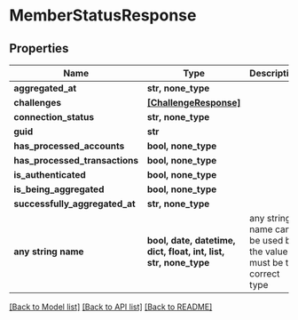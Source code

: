 # MemberStatusResponse


## Properties
Name | Type | Description | Notes
------------ | ------------- | ------------- | -------------
**aggregated_at** | **str, none_type** |  | [optional] 
**challenges** | [**[ChallengeResponse]**](ChallengeResponse.md) |  | [optional] 
**connection_status** | **str, none_type** |  | [optional] 
**guid** | **str** |  | [optional] 
**has_processed_accounts** | **bool, none_type** |  | [optional] 
**has_processed_transactions** | **bool, none_type** |  | [optional] 
**is_authenticated** | **bool, none_type** |  | [optional] 
**is_being_aggregated** | **bool, none_type** |  | [optional] 
**successfully_aggregated_at** | **str, none_type** |  | [optional] 
**any string name** | **bool, date, datetime, dict, float, int, list, str, none_type** | any string name can be used but the value must be the correct type | [optional]

[[Back to Model list]](../README.md#documentation-for-models) [[Back to API list]](../README.md#documentation-for-api-endpoints) [[Back to README]](../README.md)


